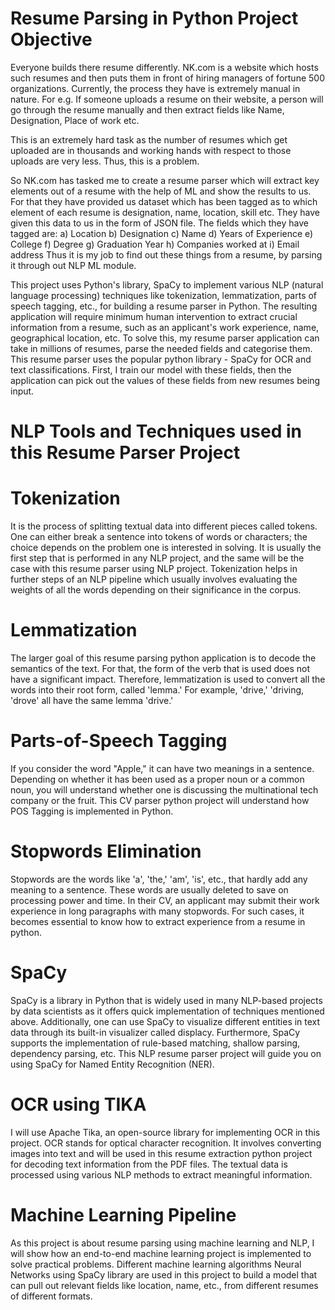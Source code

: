 # Resume Parsing in Python Project Objective

Everyone builds there resume differently. NK.com is a website which hosts such resumes and then puts them in front of hiring managers of fortune 500 organizations. Currently, the process they have is extremely manual in nature. For e.g. If someone uploads a resume on their website, a person will go through the resume manually and then extract fields like Name, Designation, Place of work etc.

This is an extremely hard task as the number of resumes which get uploaded are in thousands and working hands with respect to those uploads are very less. Thus, this is a problem.

So NK.com has tasked me to create a resume parser which will extract key elements out of a resume with the help of ML and show the results to us. 
For that they have provided us dataset which has been tagged as to which element of each resume is designation, name, location, skill etc. They have given this data to us in the form of JSON file. The fields which they have tagged are:
a)	Location
b)	Designation
c)	Name
d)	Years of Experience
e)	College
f)	Degree
g)	Graduation Year
h)	Companies worked at
i)	Email address
Thus it is my job to find out these things from a resume, by parsing it through out NLP ML module.

This project uses Python's library, SpaCy to implement various NLP (natural language processing) techniques like tokenization, lemmatization, parts of speech tagging, etc., for building a resume parser in Python. The resulting application will require minimum human intervention to extract crucial information from a resume, such as an applicant's work experience, name, geographical location, etc.
To solve this, my resume parser application can take in millions of resumes, parse the needed fields and categorise them. This resume parser uses the popular python library - SpaCy for OCR and text classifications. First, I train our model with these fields, then the application can pick out the values of these fields from new resumes being input.

# NLP Tools and Techniques used in this Resume Parser Project 

# Tokenization
It is the process of splitting textual data into different pieces called tokens. One can either break a sentence into tokens of words or characters; the choice depends on the problem one is interested in solving. It is usually the first step that is performed in any NLP project, and the same will be the case with this resume parser using NLP project. Tokenization helps in further steps of an NLP pipeline which usually involves evaluating the weights of all the words depending on their significance in the corpus.

# Lemmatization
The larger goal of this resume parsing python application is to decode the semantics of the text. For that, the form of the verb that is used does not have a significant impact. Therefore, lemmatization is used to convert all the words into their root form, called 'lemma.' For example, 'drive,' 'driving, 'drove' all have the same lemma 'drive.'

# Parts-of-Speech Tagging
If you consider the word "Apple," it can have two meanings in a sentence. Depending on whether it has been used as a proper noun or a common noun, you will understand whether one is discussing the multinational tech company or the fruit. This CV parser python project will understand how POS Tagging is implemented in Python.

# Stopwords Elimination
Stopwords are the words like 'a', 'the,' 'am', 'is', etc., that hardly add any meaning to a sentence. These words are usually deleted to save on processing power and time. In their CV, an applicant may submit their work experience in long paragraphs with many stopwords. For such cases, it becomes essential to know how to extract experience from a resume in python.

# SpaCy
SpaCy is a library in Python that is widely used in many NLP-based projects by data scientists as it offers quick implementation of techniques mentioned above. Additionally, one can use SpaCy to visualize different entities in text data through its built-in visualizer called displacy. Furthermore, SpaCy supports the implementation of rule-based matching, shallow parsing, dependency parsing, etc. This NLP resume parser project will guide you on using SpaCy for Named Entity Recognition (NER).

# OCR using TIKA
I will use Apache Tika, an open-source library for implementing OCR in this project. OCR stands for optical character recognition. It involves converting images into text and will be used in this resume extraction python project for decoding text information from the PDF files. The textual data is processed using various NLP methods to extract meaningful information.

# Machine Learning Pipeline
As this project is about resume parsing using machine learning and NLP, I will show how an end-to-end machine learning project is implemented to solve practical problems. Different machine learning algorithms Neural Networks using SpaCy library are used in this project to build a model that can pull out relevant fields like location, name, etc., from different resumes of different formats.
